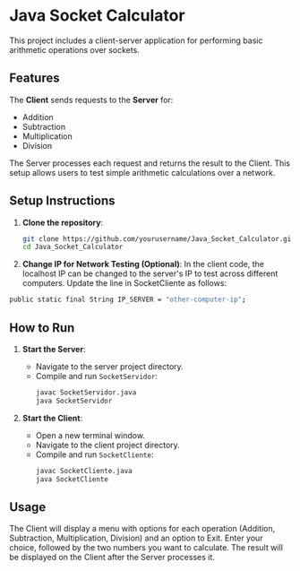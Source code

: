 # Java Socket Calculator

This project includes a client-server application for performing basic arithmetic operations over sockets.

## Features

The **Client** sends requests to the **Server** for:
- Addition
- Subtraction
- Multiplication
- Division

The Server processes each request and returns the result to the Client. This setup allows users to test simple arithmetic calculations over a network.

## Setup Instructions

1. **Clone the repository**: 
   ```bash
   git clone https://github.com/yourusername/Java_Socket_Calculator.git
   cd Java_Socket_Calculator
2. **Change IP for Network Testing (Optional)**:
In the client code, the localhost IP can be changed to the server's IP to test across different computers.
Update the line in SocketCliente as follows:
```bash
public static final String IP_SERVER = "other-computer-ip";
```

## How to Run

1. **Start the Server**:
   - Navigate to the server project directory.
   - Compile and run `SocketServidor`:
     ```bash
     javac SocketServidor.java
     java SocketServidor
     ```

2. **Start the Client**:
   - Open a new terminal window.
   - Navigate to the client project directory.
   - Compile and run `SocketCliente`:
     ```bash
     javac SocketCliente.java
     java SocketCliente
     ```

## Usage

The Client will display a menu with options for each operation (Addition, Subtraction, Multiplication, Division) and an option to Exit. Enter your choice, followed by the two numbers you want to calculate. The result will be displayed on the Client after the Server processes it.



